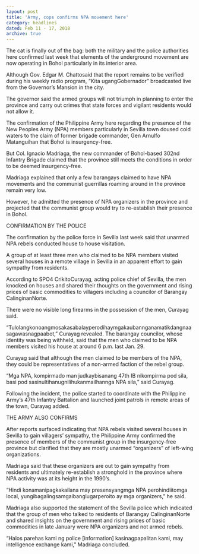 ```yaml
---
layout: post
title: 'Army, cops confirms NPA movement here'
category: headlines
dated: Feb 11 - 17, 2018
archive: true
---
```


The cat is finally out of the bag: both the military and the police authorities here confirmed last week that elements of the underground movement are now operating in Bohol particularly in its interior area.

Although Gov. Edgar M. Chattosaid that the report remains to be verified during his weekly radio program, “Kita ugangGobernador” broadcasted live from the Governor’s Mansion in the city.

The governor said the armed groups will not triumph in planning to enter the province and carry out crimes that state forces and vigilant residents would not allow it.

The confirmation of the Philippine Army here regarding the presence of the New Peoples Army (NPA) members particularly in Sevilla town doused cold waters to the claim of former brigade commander, Gen Arnulfo Matanguihan that Bohol is insurgency-free.

But Col. Ignacio Madriaga, the new commander of Bohol-based 302nd Infantry Brigade claimed that the province still meets the conditions in order to be deemed insurgency-free.

Madriaga explained that only a few barangays claimed to have NPA movements and the communist guerrillas roaming around in the province remain very low.

However, he admitted the presence of NPA organizers in the province and projected that the communist group would try to re-establish their presence in Bohol.

CONFIRMATION BY THE POLICE

The confirmation by the police force in Sevilla last week said that unarmed NPA rebels conducted house to house visitation.

A group of at least three men who claimed to be NPA members visited several houses in a remote village in Sevilla in an apparent effort to gain sympathy from residents.

According to SPO4 CrikitoCurayag, acting police chief of Sevilla, the men knocked on houses and shared their thoughts on the government and rising prices of basic commodities to villagers including a councilor of Barangay CalinginanNorte.

There were no visible long firearms in the possession of the men, Curayag said.

“Tulolangkonoangmosakasabalayperodihaymgakaubannganamatikdangnaasagawasnagpaabot,” Curayag revealed.
The barangay councilor, whose identity was being withheld, said that the men who claimed to be NPA members visited his house at around 6 p.m. last Jan. 29.

Curayag said that although the men claimed to be members of the NPA, they could be representatives of a non-armed faction of the rebel group.

“Mga NPA, kompirmado man judkaybisanang 47th IB nikompirma pod sila, basi pod sasinultihanugnilihukanmailhannga NPA sila,” said Curayag.

Following the incident, the police started to coordinate with the Philippine Army’s 47th Infantry Battalion and launched joint patrols in remote areas of the town, Curayag added.

THE ARMY ALSO CONFIRMS

After reports surfaced indicating that NPA rebels visited several houses in Sevilla to gain villagers’ sympathy, the Philippine Army confirmed the presence of members of the communist group in the insurgency-free province but clarified that they are mostly unarmed “organizers” of left-wing organizations.

Madriaga said that these organizers are out to gain sympathy from residents and ultimately re-establish a stronghold in the province where NPA activity was at its height in the 1990’s.

“Hindi konamanipagkakailana may presensyangmga NPA perohindiitomga local, yungibagalingsamgaibanglugarperoito ay mga organizers,” he said.

Madriaga also supported the statement of the Sevilla police which indicated that the group of men who talked to residents of Barangay CalinginanNorte and shared insights on the government and rising prices of basic commodities in late January were NPA organizers and not armed rebels.

“Halos parehas kami ng police [information] kasinagpapalitan kami, may intelligence exchange kami,” Madriaga concluded.